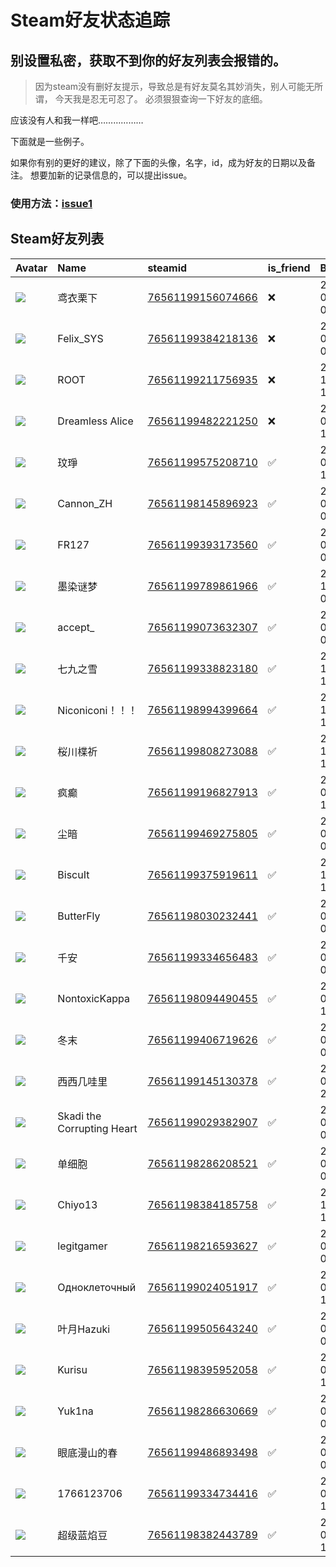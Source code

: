 # Steam好友状态追踪
## 别设置私密，获取不到你的好友列表会报错的。

> 因为steam没有删好友提示，导致总是有好友莫名其妙消失，别人可能无所谓，
> 今天我是忍无可忍了。 必须狠狠查询一下好友的底细。

应该没有人和我一样吧………………

下面就是一些例子。

如果你有别的更好的建议，除了下面的头像，名字，id，成为好友的日期以及备注。 想要加新的记录信息的，可以提出issue。

### 使用方法：[issue1](https://github.com/systemannounce/SteamFriends/issues/1)

## Steam好友列表

| Avatar                                                                            | Name                       | steamid                                                                     | is_friend   | BFD                 | Remark   | removed_time        |
|:----------------------------------------------------------------------------------|:---------------------------|:----------------------------------------------------------------------------|:------------|:--------------------|:---------|:--------------------|
| ![](https://avatars.steamstatic.com/6aa1999f80750524edb548a182f14503e87b4965.jpg) | 鸢衣栗下                       | [76561199156074666](https://steamcommunity.com/profiles/76561199156074666/) | ❌           | 2023-09-06 02:42:17 |          | 2025-10-13 08:48:57 |
| ![](https://avatars.steamstatic.com/d41abd4be0b3769e1919802da758591a11639b13.jpg) | Felix_SYS                  | [76561199384218136](https://steamcommunity.com/profiles/76561199384218136/) | ❌           | 2022-08-14 01:06:38 |          | 2025-08-30 23:42:20 |
| ![](https://avatars.steamstatic.com/ef15d4fa577672454e11c4dc5fbfa9fc71722ede.jpg) | ROOT                       | [76561199211756935](https://steamcommunity.com/profiles/76561199211756935/) | ❌           | 2021-10-02 11:23:03 |          | 2025-08-30 23:42:20 |
| ![](https://avatars.steamstatic.com/ea50cd34208e8b6470a0ba96171c98b8d4fb7176.jpg) | Dreamless Alice            | [76561199482221250](https://steamcommunity.com/profiles/76561199482221250/) | ❌           | 2023-08-14 11:11:11 |          | 2025-08-30 00:43:00 |
| ![](https://avatars.steamstatic.com/13149c88f0dfe9a1e2cd3e90f4110a5dc0511c39.jpg) | 玟琤                         | [76561199575208710](https://steamcommunity.com/profiles/76561199575208710/) | ✅           | 2024-05-29 12:39:14 |          |                     |
| ![](https://avatars.steamstatic.com/12f8ce40c3fc74ea13ed70add7632a54ccc10471.jpg) | Cannon_ZH                  | [76561198145896923](https://steamcommunity.com/profiles/76561198145896923/) | ✅           | 2016-02-14 04:14:46 |          |                     |
| ![](https://avatars.steamstatic.com/a69927929b5166e9d55882fc3dcdde41b4caec50.jpg) | FR127                      | [76561199393173560](https://steamcommunity.com/profiles/76561199393173560/) | ✅           | 2025-07-10 06:01:59 |          |                     |
| ![](https://avatars.steamstatic.com/24618a6f7770d3487d3943ddee48d8cd914a26cc.jpg) | 墨染谜梦                       | [76561199789861966](https://steamcommunity.com/profiles/76561199789861966/) | ✅           | 2024-12-21 02:56:47 |          |                     |
| ![](https://avatars.steamstatic.com/a7a3ac2a531ac0feca738d182fafbb81c7ef1d71.jpg) | accept_                    | [76561199073632307](https://steamcommunity.com/profiles/76561199073632307/) | ✅           | 2024-05-25 03:24:51 |          |                     |
| ![](https://avatars.steamstatic.com/ce5ad0d615256fad3cc4ab8860bfff04765525d6.jpg) | 七九之雪                       | [76561199338823180](https://steamcommunity.com/profiles/76561199338823180/) | ✅           | 2024-11-30 12:05:41 |          |                     |
| ![](https://avatars.steamstatic.com/e3440097cd5080f1a29fd55f60fa9a2d03b01b6c.jpg) | Niconiconi！！！              | [76561198994399664](https://steamcommunity.com/profiles/76561198994399664/) | ✅           | 2023-12-01 15:52:19 |          |                     |
| ![](https://avatars.steamstatic.com/b8cf95f6cd2aab5ec08ae4ebb10fc634f44aa9ef.jpg) | 桜川楪祈                       | [76561199808273088](https://steamcommunity.com/profiles/76561199808273088/) | ✅           | 2024-12-12 15:46:21 |          |                     |
| ![](https://avatars.steamstatic.com/fef49e7fa7e1997310d705b2a6158ff8dc1cdfeb.jpg) | 疯癫                         | [76561199196827913](https://steamcommunity.com/profiles/76561199196827913/) | ✅           | 2024-05-26 13:13:46 |          |                     |
| ![](https://avatars.steamstatic.com/89f21bf8b6b16be138683119d965b1b978d0d809.jpg) | 尘暗                         | [76561199469275805](https://steamcommunity.com/profiles/76561199469275805/) | ✅           | 2025-03-04 09:58:25 |          |                     |
| ![](https://avatars.steamstatic.com/1ec70f1c822405222be4d3d678dfc729cc7fcca6.jpg) | BiscuIt                    | [76561199375919611](https://steamcommunity.com/profiles/76561199375919611/) | ✅           | 2023-12-01 15:53:17 |          |                     |
| ![](https://avatars.steamstatic.com/472253aeb07eff7766a71fdc7b1792eda9b2cb0d.jpg) | ButterFly                  | [76561198030232441](https://steamcommunity.com/profiles/76561198030232441/) | ✅           | 2016-01-31 04:19:13 |          |                     |
| ![](https://avatars.steamstatic.com/61c11857a4482a04f1a58e334fd89e35487d7725.jpg) | 千安                         | [76561199334656483](https://steamcommunity.com/profiles/76561199334656483/) | ✅           | 2023-09-17 07:43:01 |          |                     |
| ![](https://avatars.steamstatic.com/7743b6f57c2f6b2b89790b24206a1025f8f68f5d.jpg) | NontoxicKappa              | [76561198094490455](https://steamcommunity.com/profiles/76561198094490455/) | ✅           | 2025-06-06 15:14:43 |          |                     |
| ![](https://avatars.steamstatic.com/ba88cb9bbd63f22256f2978c34ad792b3044472a.jpg) | 冬末                         | [76561199406719626](https://steamcommunity.com/profiles/76561199406719626/) | ✅           | 2023-03-17 06:34:07 |          |                     |
| ![](https://avatars.steamstatic.com/9733f87582cd340eb4a60141866fd49d90434ea0.jpg) | 西西几哇里                      | [76561199145130378](https://steamcommunity.com/profiles/76561199145130378/) | ✅           | 2024-05-03 21:06:00 |          |                     |
| ![](https://avatars.steamstatic.com/d55eaf94a30c3a981ae4ed9c6bbdbf54addd5806.jpg) | Skadi the Corrupting Heart | [76561199029382907](https://steamcommunity.com/profiles/76561199029382907/) | ✅           | 2025-04-16 06:17:46 |          |                     |
| ![](https://avatars.steamstatic.com/6503476e861629cf0889b1233aa27a4afd2fb481.jpg) | 单细胞                        | [76561198286208521](https://steamcommunity.com/profiles/76561198286208521/) | ✅           | 2024-05-19 06:53:41 |          |                     |
| ![](https://avatars.steamstatic.com/de7aed4299406a52b01b0fc087ec5eb1d380b7e7.jpg) | Chiyo13                    | [76561198384185758](https://steamcommunity.com/profiles/76561198384185758/) | ✅           | 2022-11-22 15:05:03 |          |                     |
| ![](https://avatars.steamstatic.com/26543a7836ffa99c89a4df7d89bb5e6a25fd2300.jpg) | legitgamer                 | [76561198216593627](https://steamcommunity.com/profiles/76561198216593627/) | ✅           | 2016-02-09 02:00:35 |          |                     |
| ![](https://avatars.steamstatic.com/8af398cb9258d447f519bebe8cdd9690866d6bdf.jpg) | Одноклеточный              | [76561199024051917](https://steamcommunity.com/profiles/76561199024051917/) | ✅           | 2024-05-23 12:13:30 |          |                     |
| ![](https://avatars.steamstatic.com/7addb0c8502d4556e35c6a2c10dd5dc271d2f5d6.jpg) | 叶月Hazuki                   | [76561199505643240](https://steamcommunity.com/profiles/76561199505643240/) | ✅           | 2025-05-17 06:55:38 |          |                     |
| ![](https://avatars.steamstatic.com/617c0d0c34f35f594c000368560dd7bcd415783b.jpg) | Kurisu                     | [76561198395952058](https://steamcommunity.com/profiles/76561198395952058/) | ✅           | 2025-04-14 13:29:38 |          |                     |
| ![](https://avatars.steamstatic.com/5a389e74cb072cdd2a1b8ad2d980cf710b6dda3d.jpg) | Yuk1na                     | [76561198286630669](https://steamcommunity.com/profiles/76561198286630669/) | ✅           | 2025-03-23 08:15:50 |          |                     |
| ![](https://avatars.steamstatic.com/da6395d1fbb47b33c539092d8cb4c879433d1828.jpg) | 眼底漫山的春                     | [76561199486893498](https://steamcommunity.com/profiles/76561199486893498/) | ✅           | 2023-03-17 06:32:43 |          |                     |
| ![](https://avatars.steamstatic.com/cc704bb0b7218a98a766273ef0bdd2d07f1473b3.jpg) | 1766123706                 | [76561199334734416](https://steamcommunity.com/profiles/76561199334734416/) | ✅           | 2023-04-30 14:28:59 |          |                     |
| ![](https://avatars.steamstatic.com/9016bada3c8ba29e2d20300392f2fcbba5620a3a.jpg) | 超级蓝焰豆                      | [76561198382443789](https://steamcommunity.com/profiles/76561198382443789/) | ✅           | 2025-09-17 15:15:08 |          |                     |
